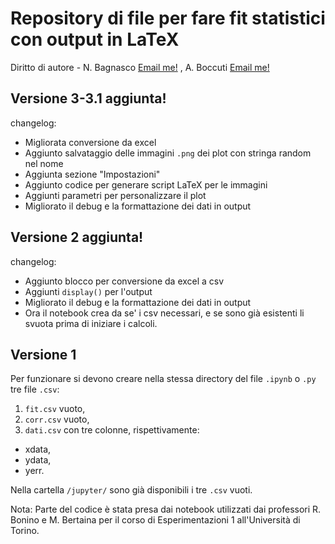 # Repository di file per fare fit statistici con output in LaTeX
Diritto di autore - N. Bagnasco [Email me!](mailto:nicolo.bagnasco@edu.unito.it) , A. Boccuti [Email me!](mailto:aaron.boccuti@edu.unito.it)


## Versione 3-3.1 aggiunta!

changelog:
- Migliorata conversione da excel
- Aggiunto salvataggio delle immagini ```.png``` dei plot con stringa random nel nome
- Aggiunta sezione "Impostazioni"
- Aggiunto codice per generare script LaTeX per le immagini
- Aggiunti parametri per personalizzare il plot 
- Migliorato il debug e la formattazione dei dati in output

## Versione 2 aggiunta!

changelog:
- Aggiunto blocco per conversione da excel a csv
- Aggiunti ```display()``` per l'output
- Migliorato il debug e la formattazione dei dati in output
- Ora il notebook crea da se' i csv necessari, e se sono già esistenti li svuota prima di iniziare i calcoli.

## Versione 1

Per funzionare si devono creare nella stessa directory del file `.ipynb` o `.py` tre file  `.csv`:

1. `fit.csv` vuoto,
2. `corr.csv` vuoto,
3. `dati.csv` con tre colonne, rispettivamente:
  * xdata,
  * ydata,
  * yerr.

Nella cartella  `/jupyter/` sono già disponibili i tre  `.csv` vuoti.

Nota: 
Parte del codice è stata presa dai notebook utilizzati dai professori R. Bonino e M. Bertaina per il corso di Esperimentazioni 1 all'Università di Torino.
